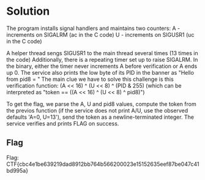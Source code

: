 # Solution
The program installs signal handlers and maintains two counters:
    A - increments on SIGALRM (ac in the C code)
    U - increments on SIGUSR1 (uc in the C code)

A helper thread sengs SIGUSR1 to the main thread several times (13 times in the code)
Additionally, there is a repeating timer set up to raise SIGALRM. In the binary, either the timer never increments A before verification or A ends up 0.
The service also prints the low byte of its PID in the banner as "Hello from pid8 = <n>"
The main clue we have to solve this challenge is this verification function: (A << 16) ^ (U << 8) ^ (PID & 255)
(which can be interpreted as "token == ((A << 16) ^ (U << 8) ^ pid8)")

To get the flag, we parse the A, U and pid8 values, compute the token from the previos function (if the service does not print A/U, use the observed defaults 'A=0, U=13'), send the token as a newline-terminated integer. The service verifies and prints FLAG on success.

## Flag
Flag: CTF{cbc4e1be639219dad8912bb764b566200023e15152635eef87be047c41bd995a}
